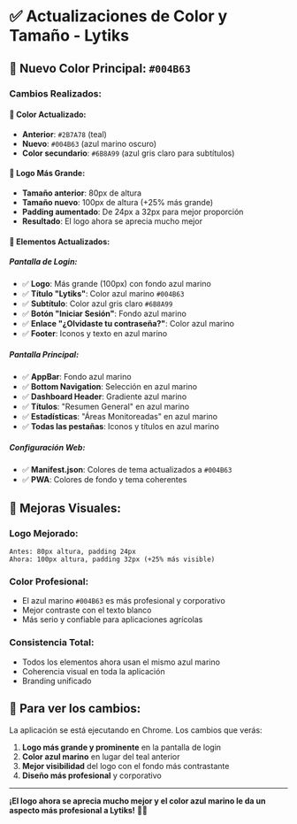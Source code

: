 # ✅ Actualizaciones de Color y Tamaño - Lytiks

## 🎨 **Nuevo Color Principal**: `#004B63`

### Cambios Realizados:

#### 🔄 **Color Actualizado**:
- **Anterior**: `#2B7A78` (teal)
- **Nuevo**: `#004B63` (azul marino oscuro)
- **Color secundario**: `#6B8A99` (azul gris claro para subtítulos)

#### 📏 **Logo Más Grande**:
- **Tamaño anterior**: 80px de altura
- **Tamaño nuevo**: 100px de altura (+25% más grande)
- **Padding aumentado**: De 24px a 32px para mejor proporción
- **Resultado**: El logo ahora se aprecia mucho mejor

#### 🎯 **Elementos Actualizados**:

##### **Pantalla de Login**:
- ✅ **Logo**: Más grande (100px) con fondo azul marino
- ✅ **Título "Lytiks"**: Color azul marino `#004B63`
- ✅ **Subtítulo**: Color azul gris claro `#6B8A99`
- ✅ **Botón "Iniciar Sesión"**: Fondo azul marino
- ✅ **Enlace "¿Olvidaste tu contraseña?"**: Color azul marino
- ✅ **Footer**: Iconos y texto en azul marino

##### **Pantalla Principal**:
- ✅ **AppBar**: Fondo azul marino
- ✅ **Bottom Navigation**: Selección en azul marino
- ✅ **Dashboard Header**: Gradiente azul marino
- ✅ **Títulos**: "Resumen General" en azul marino
- ✅ **Estadísticas**: "Áreas Monitoreadas" en azul marino
- ✅ **Todas las pestañas**: Iconos y títulos en azul marino

##### **Configuración Web**:
- ✅ **Manifest.json**: Colores de tema actualizados a `#004B63`
- ✅ **PWA**: Colores de fondo y tema coherentes

## 🌟 **Mejoras Visuales**:

### **Logo Mejorado**:
```
Antes: 80px altura, padding 24px
Ahora: 100px altura, padding 32px (+25% más visible)
```

### **Color Profesional**:
- El azul marino `#004B63` es más profesional y corporativo
- Mejor contraste con el texto blanco
- Más serio y confiable para aplicaciones agrícolas

### **Consistencia Total**:
- Todos los elementos ahora usan el mismo azul marino
- Coherencia visual en toda la aplicación
- Branding unificado

## 🚀 **Para ver los cambios**:

La aplicación se está ejecutando en Chrome. Los cambios que verás:

1. **Logo más grande y prominente** en la pantalla de login
2. **Color azul marino** en lugar del teal anterior
3. **Mejor visibilidad** del logo con el fondo más contrastante
4. **Diseño más profesional** y corporativo

---

**¡El logo ahora se aprecia mucho mejor y el color azul marino le da un aspecto más profesional a Lytiks!** 💙✨